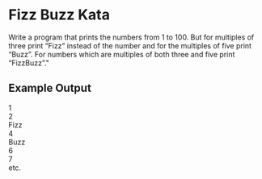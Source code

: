 # Fizz Buzz Kata

Write a program that prints the numbers from 1 to 100. But for multiples of three print “Fizz” instead of the number and for the multiples of five print “Buzz”. For numbers which are multiples of both three and five print “FizzBuzz”."

## Example Output

1  
2  
Fizz  
4  
Buzz  
6  
7  
etc.
